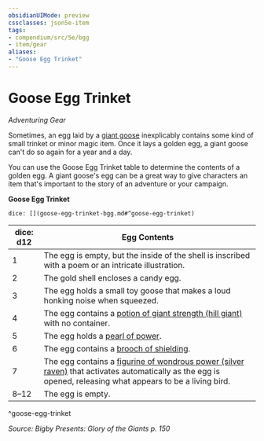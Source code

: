 ```yaml
---
obsidianUIMode: preview
cssclasses: json5e-item
tags:
- compendium/src/5e/bgg
- item/gear
aliases: 
- "Goose Egg Trinket"
---
```

# Goose Egg Trinket
*Adventuring Gear*  


Sometimes, an egg laid by a [giant goose](5E2014官方资源/bestiary/fey/giant-goose-bgg.md) inexplicably contains some kind of small trinket or minor magic item. Once it lays a golden egg, a giant goose can't do so again for a year and a day.

You can use the Goose Egg Trinket table to determine the contents of a golden egg. A giant goose's egg can be a great way to give characters an item that's important to the story of an adventure or your campaign.

**Goose Egg Trinket**

`dice: [](goose-egg-trinket-bgg.md#^goose-egg-trinket)`

| dice: d12 | Egg Contents |
|-----------|--------------|
| 1 | The egg is empty, but the inside of the shell is inscribed with a poem or an intricate illustration. |
| 2 | The gold shell encloses a candy egg. |
| 3 | The egg holds a small toy goose that makes a loud honking noise when squeezed. |
| 4 | The egg contains a [potion of giant strength (hill giant)](5E2014官方资源/items/potion-of-hill-giant-strength.md) with no container. |
| 5 | The egg holds a [pearl of power](5E2014官方资源/items/pearl-of-power.md). |
| 6 | The egg contains a [brooch of shielding](5E2014官方资源/items/brooch-of-shielding.md). |
| 7 | The egg contains a [figurine of wondrous power (silver raven)](5E2014官方资源/items/figurine-of-wondrous-power-silver-raven.md) that activates automatically as the egg is opened, releasing what appears to be a living bird. |
| 8–12 | The egg is empty. |
^goose-egg-trinket

*Source: Bigby Presents: Glory of the Giants p. 150*